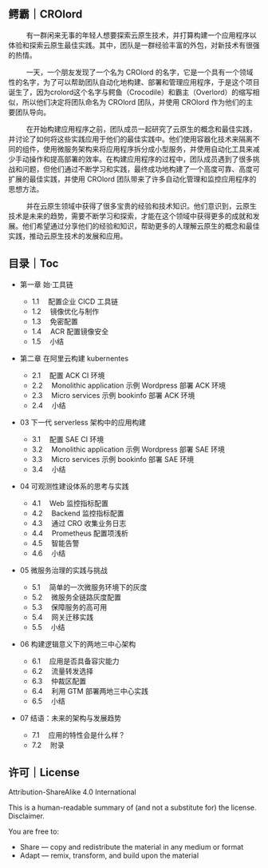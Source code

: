 
## 鳄霸｜CROlord 
 &emsp;  &emsp; 有一群闲来无事的年轻人想要探索云原生技术，并打算构建一个应用程序以体验和探索云原生最佳实践。其中，团队是一群经验丰富的外包，对新技术有很强的热情。

 &emsp;  &emsp; 一天，一个朋友发现了一个名为 CROlord 的名字，它是一个具有一个领域性的名字，为了可以帮助团队自动化地构建、部署和管理应用程序，于是这个项目诞生了，因为crolord这个名字与鳄鱼（Crocodile）和霸主（Overlord）的缩写相似，所以他们决定将团队命名为 CROlord 团队，并使用 CROlord 作为他们的主要团队导向。
 
  &emsp;  &emsp; 在开始构建应用程序之前，团队成员一起研究了云原生的概念和最佳实践，并讨论了如何将这些实践应用于他们的最佳实践中。他们使用容器化技术来隔离不同的组件，使用微服务架构来将应用程序拆分成小型服务，并使用自动化工具来减少手动操作和提高部署的效率。在构建应用程序的过程中，团队成员遇到了很多挑战和问题，但他们通过不断学习和实践，最终成功地构建了一个高度可靠、高度可扩展的最佳实践，并使用 CROlord 团队带来了许多自动化管理和监控应用程序的思想方法。

 &emsp;  &emsp; 并在云原生领域中获得了很多宝贵的经验和技术知识。他们意识到，云原生技术是未来的趋势，需要不断学习和探索，才能在这个领域中获得更多的成就和发展。他们希望通过分享他们的经验和知识，帮助更多的人理解云原生的概念和最佳实践，推动云原生技术的发展和应用。
  
  
## 目录｜Toc

- 第一章 始·工具链
   - 1.1 &emsp;配置企业 CICD 工具链
   - 1.2 &emsp;镜像优化与制作
   - 1.3 &emsp;免密配置
   - 1.4 &emsp;ACR 配置镜像安全
   - 1.5 &emsp;小结
  
- 第二章 在阿里云构建 kubernentes 
   - 2.1 &emsp;配置 ACK CI 环境
   - 2.2 &emsp;Monolithic application 示例 Wordpress 部署 ACK 环境
   - 2.3 &emsp;Micro services 示例 bookinfo 部署 ACK 环境
   - 2.4 &emsp;小结
   
- 03 下一代 serverless 架构中的应用构建
   - 3.1 &emsp;配置 SAE CI 环境
   - 3.2 &emsp;Monolithic application 示例 Wordpress 部署 SAE 环境
   - 3.3 &emsp;Micro services 示例 bookinfo 部署 SAE 环境
   - 3.4 &emsp;小结
 
- 04 可观测性建设体系的思考与实践
   - 4.1 &emsp;Web 监控指标配置
   - 4.2 &emsp;Backend 监控指标配置
   - 4.3 &emsp;通过 CRO 收集业务日志
   - 4.4 &emsp;Prometheus 配置项浅析
   - 4.5 &emsp;智能告警
   - 4.6 &emsp;小结

- 05 微服务治理的实践与挑战
   - 5.1 &emsp;简单的一次微服务环境下的灰度
   - 5.2 &emsp;微服务全链路灰度配置
   - 5.3 &emsp;保障服务的高可用
   - 5.4 &emsp;网关迁移实践
   - 5.5 &emsp;小结

- 06 构建逻辑意义下的两地三中心架构
   - 6.1 &emsp;应用是否具备容灾能力
   - 6.2 &emsp;流量转发选择
   - 6.3 &emsp;仲裁区配置
   - 6.4 &emsp;利用 GTM 部署两地三中心实践
   - 6.5 &emsp;小结

- 07 结语：未来的架构与发展趋势
   - 7.1 &emsp;应用的特性会是什么样？
   - 7.2 &emsp;附录
   

## 许可｜License

Attribution-ShareAlike 4.0 International

This is a human-readable summary of (and not a substitute for) the license. Disclaimer.

You are free to:

- Share — copy and redistribute the material in any medium or format
- Adapt — remix, transform, and build upon the material




